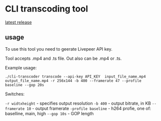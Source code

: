 # CLI transcoding tool

[latest release](https://github.com/livepeer/cli-transcoder/releases/latest)

## usage

To use this tool you need to geerate Livepeer API key.

Tool accepts .mp4 and .ts file. Out also can be .mp4 or .ts.

Example usage:

`./cli-transcoder transcode --api-key API_KEY  input_file_name.mp4 output_file_name.mp4 -r 256x144 -b 400 --framerate 47 --profile baseline --gop 20s`


Switches:

`-r widtxheight` - specifies output resolution
`-b 400` - output bitrate, in KB
`--framerate 10` - output framerate
`-profile baseline` - h264 profie, one of: baselline, main, high
`--gop 10s` - GOP length

